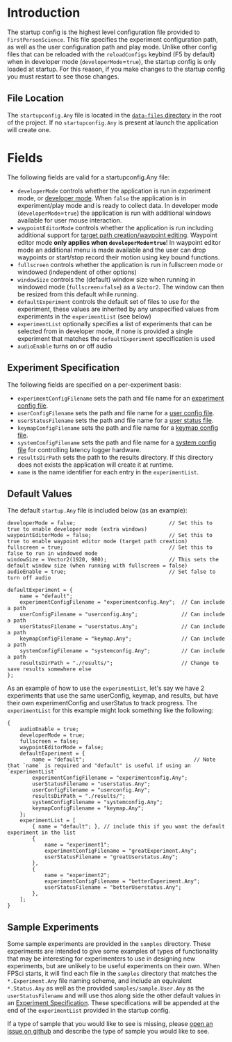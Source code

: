 # Introduction
The startup config is the highest level configuration file provided to `FirstPersonScience`. This file specifies the experiment configuration path, as well as the user configuration path and play mode. Unlike other config files that can be reloaded with the `reloadConfigs` keybind (F5 by default) when in developer mode (`developerMode`=`true`), the startup config is only loaded at startup. For this reason, if you make changes to the startup config you must restart to see those changes.

## File Location
The `startupconfig.Any` file is located in the [`data-files` directory](../data-files/) in the root of the project. If no `startupconfig.Any` is present at launch the application will create one.

# Fields
The following fields are valid for a startupconfig.Any file:

* `developerMode` controls whether the application is run in experiment mode, or [developer mode](./developermode.md). When `false` the application is in experiment/play mode and is ready to collect data. In developer mode (`developerMode`=`true`) the application is run with additional windows available for user mouse interaction.
* `waypointEditorMode` controls whether the application is run including additional support for [target path creation/waypoint editing](./patheditor.md). Waypoint editor mode **only applies when `developerMode`=`true`**! In waypoint editor mode an additional menu is made available and the user can drop waypoints or start/stop record their motion using key bound functions.
* `fullscreen` controls whether the application is run in fullscreen mode or windowed (independent of other options)
* `windowSize` controls the (default) window size when running in windowed mode (`fullscreen`=`false`) as a `Vector2`. The window can then be resized from this default while running.
* `defaultExperiment` controls the default set of files to use for the experiment, these values are inherited by any unspecified values from experiments in the `experimentList` (see below)
* `experimentList` optionally specifies a list of experiments that can be selected from in developer mode, if none is provided a single experiment that matches the `defaultExperiment` specification is used
* `audioEnable` turns on or off audio

## Experiment Specification
The following fields are specified on a per-experiment basis:

* `experimentConfigFilename` sets the path and file name for an [experiment config file](./experimentConfigReadme.md).
* `userConfigFilename` sets the path and file name for a [user config file](./userConfigReadme.md).
* `userStatusFilename` sets the path and file name for a [user status file](./userStatusReadme.md).
* `keymapConfigFilename` sets the path and file name for a [keymap config file](./keymap.md).
* `systemConfigFilename` sets the path and file name for a [system config file](systemConfigReadme.md) for controlling latency logger hardware.
* `resultsDirPath` sets the path to the results directory. If this directory does not exists the application will create it at runtime.
* `name` is the name identifier for each entry in the `experimentList`.

## Default Values
The default `startup.Any` file is included below (as an example):
```
developerMode = false;                              // Set this to true to enable developer mode (extra windows)
waypointEditorMode = false;                         // Set this to true to enable waypoint editor mode (target path creation)
fullscreen = true;                                  // Set this to false to run in windowed mode
windowSize = Vector2(1920, 980);                    // This sets the default window size (when running with fullscreen = false)
audioEnable = true;                                 // Set false to turn off audio

defaultExperiment = {
    name = "default";
    experimentConfigFilename = "experimentconfig.Any";  // Can include a path
    userConfigFilename = "userconfig.Any";              // Can include a path
    userStatusFilename = "userstatus.Any";              // Can include a path
    keymapConfigFilename = "keymap.Any";                // Can include a path
    systemConfigFilename = "systemconfig.Any";          // Can include a path
    resultsDirPath = "./results/";                      // Change to save results somewhere else
};
```

As an example of how to use the `experimentList`, let's say we have 2 experiments that use the same userConfig, keymap, and results, but have their own experimentConfig and userStatus to track progress. The `experimentList` for this example might look something like the following:

```
{
    audioEnable = true; 
    developerMode = true; 
    fullscreen = false; 
    waypointEditorMode = false; 
    defaultExperiment = {
        name = "default";                                   // Note that `name` is required and "default" is useful if using an `experimentList`
        experimentConfigFilename = "experimentconfig.Any"; 
        userStatusFilename = "userstatus.Any"; 
        userConfigFilename = "userconfig.Any"; 
        resultsDirPath = "./results/"; 
        systemConfigFilename = "systemconfig.Any"; 
        keymapConfigFilename = "keymap.Any"; 
    };
    experimentList = [
        { name = "default"; }, // include this if you want the default experiment in the list
        {
            name = "experiment1";
            experimentConfigFilename = "greatExperiment.Any"; 
            userStatusFilename = "greatUserstatus.Any"; 
        },
        {
            name = "experiment2";
            experimentConfigFilename = "betterExperiment.Any"; 
            userStatusFilename = "betterUserstatus.Any"; 
        },
    ];
}
```

## Sample Experiments

Some sample experiments are provided in the `samples` directory. These experiments are intended to give some examples of types of functionality that may be interesting for experimenters to use in designing new experiments, but are unlikely to be useful experiments on their own. When FPSci starts, it will find each file in the `samples` directory that matches the `*.Experiment.Any` file naming scheme, and include an equivalent `*.Status.Any` as well as the provided `samples/sample.User.Any` as the `userStatusFilename` and will use thos along side the other default values in an [Experiment Specification](#experiment-specification). These specifications will be appended at the end of the `experimentList` provided in the startup config.

If a type of sample that you would like to see is missing, please [open an issue on github](https://github.com/NVlabs/FPSci/issues/new/choose) and describe the type of sample you would like to see.